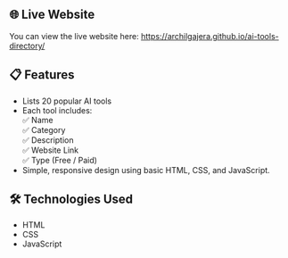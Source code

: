 
## 🌐 Live Website
You can view the live website here: https://archilgajera.github.io/ai-tools-directory/

## 📋 Features
- Lists 20 popular AI tools
- Each tool includes:  
  ✅ Name  
  ✅ Category  
  ✅ Description  
  ✅ Website Link  
  ✅ Type (Free / Paid)
- Simple, responsive design using basic HTML, CSS, and JavaScript.

## 🛠️ Technologies Used
- HTML
- CSS
- JavaScript
